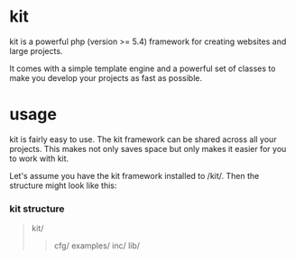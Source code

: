kit
===

kit is a powerful php (version >= 5.4) framework for creating websites and large projects.

It comes with a simple template engine and a powerful set of classes to make you develop your projects as fast as possible.

usage
===

kit is fairly easy to use. The kit framework can be shared across all your projects. This makes not only saves space but only makes it easier for you to work with kit.

Let's assume you have the kit framework installed to /kit/. Then the structure might look like this: 

### kit structure

>
> kit/
> > cfg/
> > examples/
> > inc/
> > lib/
>